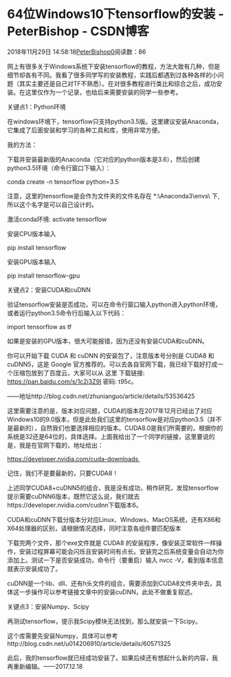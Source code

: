 # 64位Windows10下tensorflow的安装 - PeterBishop - CSDN博客





2018年11月29日 14:58:18[PeterBishop0](https://me.csdn.net/qq_40061421)阅读数：86








网上有很多关于Windows系统下安装tensorflow的教程，方法大致有几种，但是细节却各有不同。我看了很多同学写的安装教程，实践后都遇到过各种各样的小问题（其实主要还是自己对TF不熟悉）。在对很多教程进行类比和综合之后，成功安装。在这里仅作为一个记录，也给后来需要安装的同学一些参考。

关键点1：Python环境

在windows环境下，tensorflow只支持python3.5版。这里建议安装Anaconda，它集成了后面安装和学习的各种工具和库，使用非常方便。

我的方法：

下载并安装最新版的Anaconda（它对应的python版本是3.6），然后创建python3.5环境（命令行窗口下输入）： 

conda create -n tensorflow python=3.5 

注意，这里的tensorflow是会作为文件夹的文件名存在 *:\Anaconda3\envs\ 下,所以这个名字是可以自己设计的。

激活conda环境: activate tensorflow

安装CPU版本输入 

pip install tensorflow 

安装GPU版本输入 

pip install tensorflow-gpu

关键点2：安装CUDA和cuDNN

验证tensorflow安装是否成功，可以在命令行窗口输入python进入python环境，或者运行python3.5命令行后输入以下代码： 

import tensorflow as tf 

如果是安装的GPU版本，很大可能报错，因为还没有安装CUDA和cuDNN。

你可以开始下载 CUDA 和 cuDNN 的安装包了，注意版本号分别是 CUDA8 和 cuDNN5，这是 Google 官方推荐的。可以去各自官网下载，我已经下载好打成一个压缩包放到了百度云，大家可以从 这里 下载链接: https://pan.baidu.com/s/1c2j3Z9I 密码: t95c。 

——地址http://blog.csdn.net/zhunianguo/article/details/53536425

这里需要注意的是，版本对应问题，CUDA的版本在2017年12月已经出了对应Windows10的9.0版本，但是此处我们这里的tensorflow是对应python3.5（并不是最新的），自然我们也要选择相应的版本。CUDA8.0是我们所需要的，根据你的系统是32还是64位的，具体选择。上面我给出了一个同学的链接，这里要说的是，我是在官网下载的，地址给出： 

https://developer.nvidia.com/cuda-downloads 

记住，我们不是要最新的，只要CUDA8！ 

上述同学CUDA8+cuDNN5的组合，我是没有成功，稍作研究，发现tensorflow提示需要cuDNN6版本，既然它这么说，我们就去https://developer.nvidia.com/cudnn下载版本6。 

CUDA和cuDNN下载分版本分对应Linux、Windows、MacOS系统，还有X86和X64处理器的区别，请根据情况选择，同时注意各组件要匹配版本

下载完两个文件，那个exe文件就是 CUDA8 的安装程序，像安装正常软件一样操作，安装过程屏幕可能会闪烁且安装时间有点长。安装完之后系统变量会自动为你添加上。测试一下是否安装成功，命令行（要重启）输入 nvcc -V，看到版本信息就表示安装成功了。

cuDNN是一个lib、dll、还有h头文件的组合，需要添加到CUDA8文件夹中去，具体这一步操作可以参考链接文章中的安装cuDNN，此处不做重复叙述。

关键点3：安装Numpy、Scipy 

再测试tensorflow，提示我Scipy模块无法找到，那么就安装一下Scipy。 

这个库需要先安装Numpy，具体可以参考http://blog.csdn.net/u014206910/article/details/60571325

此后，我的tensorflow就已经成功安装了。如果后续还有想起什么新的内容，我再重新编辑。——2017.12.18




